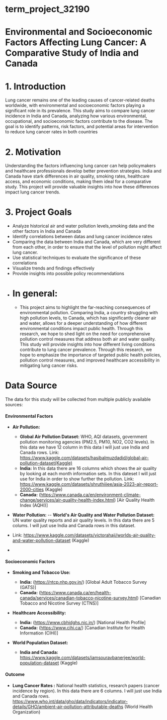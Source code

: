 # term_project_32190
# Environmental and Socioeconomic Factors Affecting Lung Cancer: A Comparative Study of India and Canada
# 1. Introduction #
Lung cancer remains one of the leading causes of cancer-related deaths worldwide, with environmental and socioeconomic factors playing a significant role in its prevalence. This study aims to compare lung cancer incidence in India and Canada, analyzing how various environmental, occupational, and socioeconomic factors contribute to the disease. The goal is to identify patterns, risk factors, and potential areas for intervention to reduce lung cancer rates in both countries

# 2. Motivation #
Understanding the factors influencing lung cancer can help policymakers and healthcare professionals develop better prevention strategies. India and Canada have stark differences in air quality, smoking rates, healthcare access, and economic conditions, making them ideal for a comparative study. This project will provide valuable insights into how these differences impact lung cancer trends.

# 3. Project Goals #
- Analyze historical air and water pollution levels,smoking data and the other factors in India and Canada
- Identify correlations between datas and lung cancer incidence rates
- Comparing the data between India and Canada, which are very different from each other, in order to ensure that the level of pollution might affect lung cancer.
- Use statistical techniques to evaluate the significance of these correlations
- Visualize trends and findings effectively
- Provide insights into possible policy recommendations
-  # In general:
      - This project aims to highlight the far-reaching consequences of environmental pollution. Comparing India, a country struggling with high pollution levels, to Canada, which has significantly cleaner          air and water, allows for a deeper understanding of how different environmental conditions impact public health. Through this research, we hope to shed light on the need for comprehensive pollution          control measures that address both air and water quality. This study will provide insights into how different living conditions contribute to lung cancer prevalence. Through this research, we hope 
        to emphasize the importance of targeted public health policies, pollution control measures, and improved healthcare accessibility in mitigating lung cancer risks.
        
# Data Source #
The data for this study will be collected from multiple publicly available sources:

#### **Environmental Factors**
- **Air Pollution:**
  - **Global Air Pollution Dataset:**  WHO, AQI datasets, government pollution monitoring agencies (PM2.5, PM10, NO2, CO2 levels). In this data we have 12 column in this data I will just use India 
  and Canada rows. Link: https://www.kaggle.com/datasets/hasibalmuzdadid/global-air-pollution-dataset(Kaggle)
  - **India:** In this data there are 16 columns which shows the air quality by looking at each month information sets. In this dateset I will just use for India in order to show further the pollution. 
  Link: https://www.kaggle.com/datasets/shruthiiiee/asia-2023-air-report-2000-cities (Kaggle)
  - **Canada:** (https://www.canada.ca/en/environment-climate-change/services/air-quality-health-index.html) [Air Quality Health Index (AQHI)] 

- **Water Pollution:**
  -- **World's Air Quality and Water Pollution Dataset:** UN water quality reports and air quality levels. In this data there are 5 colums. I will just use India and Canada rows in this dataset.
- Link: https://www.kaggle.com/datasets/victorahaji/worlds-air-quality-and-water-pollution-dataset (Kaggle)

- 
   
#### **Socioeconomic Factors**
- **Smoking and Tobacco Use:**  
  - **India:** (https://ntcp.nhp.gov.in/)  [Global Adult Tobacco Survey (GATS)]
  - **Canada:** (https://www.canada.ca/en/health-canada/services/canadian-tobacco-nicotine-survey.html)  [Canadian Tobacco and Nicotine Survey (CTNS)]

- **Healthcare Accessibility:**  
  - **India:** (https://www.cbhidghs.nic.in/)  [National Health Profile]
  - **Canada:** (https://www.cihi.ca/)  [Canadian Institute for Health Information (CIHI)]

- **World Population Dataset:**
   - **India and Canada:** https://www.kaggle.com/datasets/iamsouravbanerjee/world-population-dataset (Kaggle)


#### **Outcome**
   - **Lung Cancer Rates :** National health statistics, research papers (cancer incidence by region). In this data there are 6 columns. I will just use India and Canada rows. https://www.who.int/data/gho/data/indicators/indicator-details/GHO/ambient-air-pollution-attributable-deaths (World Health Organization)




